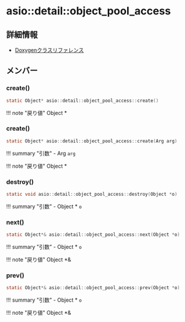 # asio::detail::object_pool_access



## 詳細情報

- [Doxygenクラスリファレンス](https://lang-ship.com/reference/ESP32/latest/classasio_1_1detail_1_1object__pool__access.html)

## メンバー

### create()



```c
static Object* asio::detail::object_pool_access::create()
```

!!! note "戻り値"
	Object *



### create()



```c
static Object* asio::detail::object_pool_access::create(Arg arg)
```

!!! summary "引数"
	- Arg `arg` 

!!! note "戻り値"
	Object *



### destroy()



```c
static void asio::detail::object_pool_access::destroy(Object *o)
```

!!! summary "引数"
	- Object * `o` 



### next()



```c
static Object*& asio::detail::object_pool_access::next(Object *o)
```

!!! summary "引数"
	- Object * `o` 

!!! note "戻り値"
	Object *&



### prev()



```c
static Object*& asio::detail::object_pool_access::prev(Object *o)
```

!!! summary "引数"
	- Object * `o` 

!!! note "戻り値"
	Object *&



